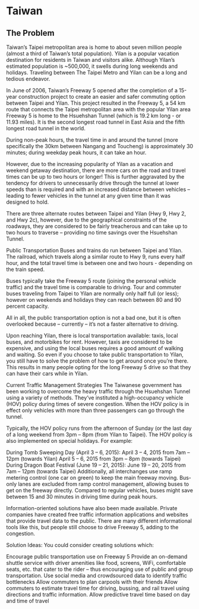 # Taiwan


The Problem
-----------


Taiwan’s Taipei metropolitan area is home to about seven million people (almost a third of Taiwan’s total population). Yilan is a popular vacation destination for residents in Taiwan and visitors alike. Although Yilan’s estimated population is ~500,000, it swells during long weekends and holidays. Traveling between The Taipei Metro and Yilan can be a long and tedious endeavor.

In June of 2006, Taiwan’s Freeway 5 opened after the completion of a 15-year construction project to create an easier and safer commuting option between Taipei and Yilan. This project resulted in the Freeway 5, a 54 km route that connects the Taipei metropolitan area with the popular Yilan area Freeway 5 is home to the Hsuehshan Tunnel (which is 19.2 km long - or 11.93 miles). It is the second longest road tunnel in East Asia and the fifth longest road tunnel in the world.

During non-peak hours, the travel time in and around the tunnel (more specifically the 30km between Nangang and Toucheng) is approximately 30 minutes; during weekday peak hours, it can take an hour.

However, due to the increasing popularity of Yilan as a vacation and weekend getaway destination, there are more cars on the road and travel times can be up to two hours or longer! This is further aggravated by the tendency for drivers to unnecessarily drive through the tunnel at lower speeds than is required and with an increased distance between vehicles – leading to fewer vehicles in the tunnel at any given time than it was designed to hold.

There are three alternate routes between Taipei and Yilan (Hwy 9, Hwy 2, and Hwy 2c), however, due to the geographical constraints of the roadways, they are considered to be fairly treacherous and can take up to two hours to traverse –
providing no time savings over the Hsuehshan Tunnel.



Public Transportation
Buses and trains do run between Taipei and Yilan. The railroad, which travels along a similar route to Hwy 9, runs every half hour, and the total travel time is between one and two hours - depending on the train speed.

Buses typically take the Freeway 5 route (joining the personal vehicle traffic) and the travel time is comparable to driving. Tour and commuter buses traveling from Taipei to Yilan are normally only half full (or less); however on weekends and holidays they can reach between 80 and 90 percent capacity.

All in all, the public transportation option is not a bad one, but it is often overlooked because – currently – it’s not a faster alternative to driving.

Upon reaching Yilan, there is local transportation available: taxis, local buses, and motorbikes for rent. However, taxis are considered to be expensive, and using the local buses requires a good amount of walking and waiting. So even if you choose to take public transportation to Yilan, you still have to solve the problem of how to get around once you’re there. This results in many people opting for the long Freeway 5 drive so that they can have their cars while in Yilan.

 

Current Traffic Management Strategies
The Taiwanese government has been working to overcome the heavy traffic through the Hsuehshan Tunnel using a variety of methods. They’ve instituted a high-occupancy vehicle (HOV) policy during times of severe congestion. When the HOV policy is in effect only vehicles with more than three passengers can go through the tunnel.

Typically, the HOV policy runs from the afternoon of Sunday (or the last day of a long weekend from 3pm – 8pm (from Yilan to Taipei). The HOV policy is also implemented on special holidays. For example:

During Tomb Sweeping Day (April 3 – 6, 2015):
April 3 – 4, 2015 from 7am – 12pm (towards Yilan)
April 5 – 6, 2015 from 3pm – 8pm (towards Taipei)
During Dragon Boat Festival (June 19 – 21, 2015):
June 19 – 20, 2015 from 7am – 12pm (towards Taipei)
Additionally, all interchanges use ramp metering control (one car on green) to keep the main freeway moving. Bus-only lanes are excluded from ramp control management, allowing buses to get on the freeway directly. Compared to regular vehicles, buses might save between 15 and 30 minutes in driving time during peak hours. 

Information-oriented solutions have also been made available. Private companies have created free traffic information applications and websites that provide travel data to the public. There are many different informational tools like this, but people still choose to drive Freeway 5, adding to the congestion. 

 

Solution Ideas:
You could consider creating solutions which:

Encourage public transportation use on Freeway 5
Provide an on-demand shuttle service with driver amenities like food, screens, WiFi, comfortable seats, etc. that cater to the rider – thus encouraging use of public and group transportation.
Use social media and crowdsourced data to identify traffic bottlenecks
Allow commuters to plan carpools with their friends
Allow commuters to estimate travel time for driving, bussing, and rail travel using directions and traffic information.
Allow predictive travel time based on day and time of travel
